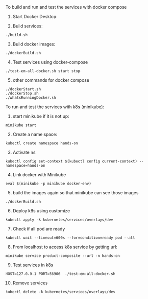 To build and run and test the services with docker compose

1. Start Docker Desktop

2. Build services:

```./build.sh```

3. Build docker images:

```./dockerBuild.sh```

4. Test services using docker-compose

```./test-em-all-docker.sh start stop```

5. other commands for docker compose

```
./dockerStart.sh
./dockerStop.sh
./whatsRunningDocker.sh
```


To run and test the services with k8s (minikube):

1. start minikube if it is not up:

```minikube start```

2. Create a name space:

```kubectl create namespace hands-on```

3. Activate ns

```kubectl config set-context $(kubectl config current-context) --namespace=hands-on```

4. Link docker with Minikube

```eval $(minikube -p minikube docker-env)```

5. build the images again so that minikube can see those images

```./dockerBuild.sh```

6. Deploy k8s using customize

```kubectl apply -k kubernetes/services/overlays/dev```

7. Check if all pod are ready

```kubectl wait --timeout=600s --for=condition=ready pod --all```

8. From localhost to access k8s service by getting url:

```minikube service product-composite --url -n hands-on```

9. Test services in k8s

```HOST=127.0.0.1 PORT=56906  ./test-em-all-docker.sh```

10. Remove services

```kubectl delete -k kubernetes/services/overlays/dev```


